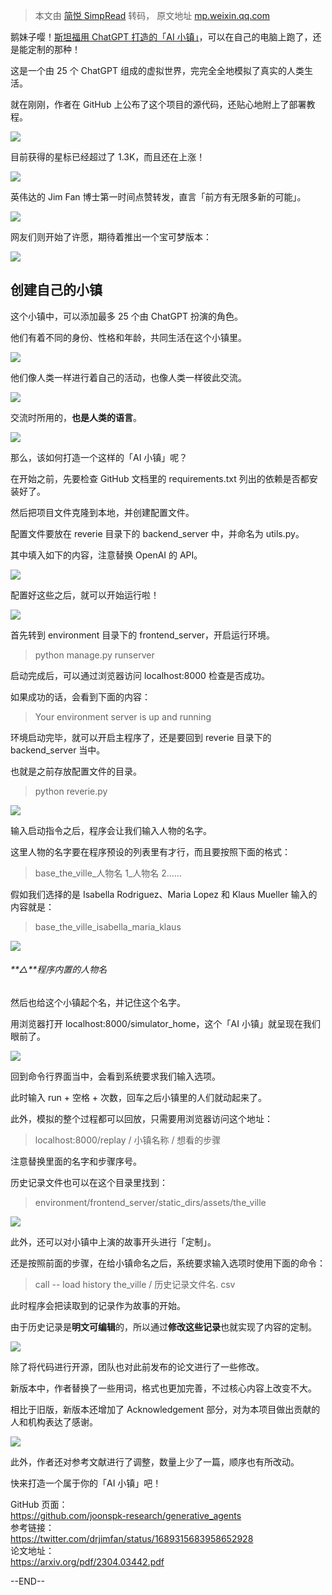 > 本文由 [简悦 SimpRead](http://ksria.com/simpread/) 转码， 原文地址 [mp.weixin.qq.com](https://mp.weixin.qq.com/s?__biz=MzI0MzU2NzQ1OA==&mid=2247525213&idx=2&sn=ba7775b4aff1e4f47809d9c15dd30577&chksm=e9693d50de1eb4467cc05214b8fb10dc2b99644a084849fb06850d9d276c7856ddc2a4e160d0&scene=21#wechat_redirect)

鹅妹子嘤！[斯坦福用 ChatGPT 打造的「AI 小镇」](https://mp.weixin.qq.com/s?__biz=MzIzNjc1NzUzMw==&mid=2247672915&idx=3&sn=9aa7a4ac24ea054d1580078f1cb5db05&scene=21#wechat_redirect)，可以在自己的电脑上跑了，还是能定制的那种！

这是一个由 25 个 ChatGPT 组成的虚拟世界，完完全全地模拟了真实的人类生活。

就在刚刚，作者在 GitHub 上公布了这个项目的源代码，还贴心地附上了部署教程。

![](https://mmbiz.qpic.cn/mmbiz_png/YicUhk5aAGtBvdh1pHxVXIfX1RoHVqJNpgicjFUUnAibJiaLyagj9RcVIia2D8Lok7yAtnfKnYOIQ5mjNkTOA9peNSw/640?wx_fmt=png&tp=wxpic&wxfrom=5&wx_lazy=1&wx_co=1)

目前获得的星标已经超过了 1.3K，而且还在上涨！

![](https://mmbiz.qpic.cn/mmbiz_png/YicUhk5aAGtBvdh1pHxVXIfX1RoHVqJNpcibP8ZKWcqrjibAmwlWLE30rTpRn9TwaI5z3FFfIUv2o1ic9r0iaAhWY5w/640?wx_fmt=png&tp=wxpic&wxfrom=5&wx_lazy=1&wx_co=1)

英伟达的 Jim Fan 博士第一时间点赞转发，直言「前方有无限多新的可能」。

![](https://mmbiz.qpic.cn/mmbiz_png/YicUhk5aAGtBvdh1pHxVXIfX1RoHVqJNpbVARAv2S6S1JuicNCvKXPuL4asANkoOJ2WVwMexMIEgxBLoXost6WFw/640?wx_fmt=png&tp=wxpic&wxfrom=5&wx_lazy=1&wx_co=1)

网友们则开始了许愿，期待着推出一个宝可梦版本：

![](https://mmbiz.qpic.cn/mmbiz_png/YicUhk5aAGtBvdh1pHxVXIfX1RoHVqJNpobZcBrNluteF5Enu04FhWdRZmbzE4m7MO8chN0zVyDvhvV0vz1LLgw/640?wx_fmt=png&tp=wxpic&wxfrom=5&wx_lazy=1&wx_co=1)

创建自己的小镇
-------

这个小镇中，可以添加最多 25 个由 ChatGPT 扮演的角色。

他们有着不同的身份、性格和年龄，共同生活在这个小镇里。

![](https://mmbiz.qpic.cn/mmbiz_png/YicUhk5aAGtBvdh1pHxVXIfX1RoHVqJNp49IlkojxP1Awlc6cGRC0zMlAiamUZhgTOE7UIHW0fmO6AYUnDIXVvBw/640?wx_fmt=png&tp=wxpic&wxfrom=5&wx_lazy=1&wx_co=1)

他们像人类一样进行着自己的活动，也像人类一样彼此交流。

![](https://mmbiz.qpic.cn/mmbiz_png/YicUhk5aAGtBvdh1pHxVXIfX1RoHVqJNpFh6zhYmWbyYJhRMPbJBBHBU6fjs8k2yJ9G1NC1vvf0b5X7PibNaPsMw/640?wx_fmt=png&tp=wxpic&wxfrom=5&wx_lazy=1&wx_co=1)

交流时所用的，**也是人类的语言**。

![](https://mmbiz.qpic.cn/mmbiz_png/YicUhk5aAGtBvdh1pHxVXIfX1RoHVqJNpG2I4s1srgMqIgefnGZEWjIaRkzC4B31qiaSzdjsvU7VoaSvGQw4IQrw/640?wx_fmt=png&tp=wxpic&wxfrom=5&wx_lazy=1&wx_co=1)

那么，该如何打造一个这样的「AI 小镇」呢？

在开始之前，先要检查 GitHub 文档里的 requirements.txt 列出的依赖是否都安装好了。

然后把项目文件克隆到本地，并创建配置文件。

配置文件要放在 reverie 目录下的 backend_server 中，并命名为 utils.py。

其中填入如下的内容，注意替换 OpenAI 的 API。

![](https://mmbiz.qpic.cn/mmbiz_png/YicUhk5aAGtBvdh1pHxVXIfX1RoHVqJNpQiawocibNgwZDcYuQSmX2dtRkMYib68wMOicDvicEYaMYl9jgGMQDMcjvFQ/640?wx_fmt=png&tp=wxpic&wxfrom=5&wx_lazy=1&wx_co=1)

配置好这些之后，就可以开始运行啦！

![](https://mmbiz.qpic.cn/mmbiz_gif/YicUhk5aAGtBvdh1pHxVXIfX1RoHVqJNpBmc6E8Tp1ekj1IrjibKxpRGCadFpfOKC8lIISkpz16RYD2mdrkXskSA/640?wx_fmt=gif&tp=wxpic&wxfrom=5&wx_lazy=1)

首先转到 environment 目录下的 frontend_server，开启运行环境。

> python manage.py runserver

启动完成后，可以通过浏览器访问 localhost:8000 检查是否成功。

如果成功的话，会看到下面的内容：

> Your environment server is up and running

环境启动完毕，就可以开启主程序了，还是要回到 reverie 目录下的 backend_server 当中。

也就是之前存放配置文件的目录。

> python reverie.py

![](https://mmbiz.qpic.cn/mmbiz_png/YicUhk5aAGtBvdh1pHxVXIfX1RoHVqJNpeYbZdlnA29XbnVw9pSNhZDiaiaTsxPTeOZicHm2K5HvKT85biaHrcHAqaw/640?wx_fmt=png&tp=wxpic&wxfrom=5&wx_lazy=1&wx_co=1)

输入启动指令之后，程序会让我们输入人物的名字。

这里人物的名字要在程序预设的列表里有才行，而且要按照下面的格式：

> base_the_ville_人物名 1_人物名 2……

假如我们选择的是 Isabella Rodriguez、Maria Lopez 和 Klaus Mueller 输入的内容就是：

> base_the_ville_isabella_maria_klaus

![](https://mmbiz.qpic.cn/mmbiz_png/YicUhk5aAGtBvdh1pHxVXIfX1RoHVqJNpP6PhnVcb9r0b7nmwelR7FC1icq8PtZOuOY17RKvfvN75VAhyUbSLK8Q/640?wx_fmt=png&tp=wxpic&wxfrom=5&wx_lazy=1&wx_co=1)

###### **△**程序内置的人物名

然后也给这个小镇起个名，并记住这个名字。

用浏览器打开 localhost:8000/simulator_home，这个「AI 小镇」就呈现在我们眼前了。

![](https://mmbiz.qpic.cn/mmbiz_png/YicUhk5aAGtBvdh1pHxVXIfX1RoHVqJNpcydf58NSTPPpLXO2U27xSTKROwzN2CiczhT4dsYp0cjYdNv6asgAZicg/640?wx_fmt=png&tp=wxpic&wxfrom=5&wx_lazy=1&wx_co=1)

回到命令行界面当中，会看到系统要求我们输入选项。

此时输入 run + 空格 + 次数，回车之后小镇里的人们就动起来了。

此外，模拟的整个过程都可以回放，只需要用浏览器访问这个地址：

> localhost:8000/replay / 小镇名称 / 想看的步骤

注意替换里面的名字和步骤序号。

历史记录文件也可以在这个目录里找到：

> environment/frontend_server/static_dirs/assets/the_ville

![](https://mmbiz.qpic.cn/mmbiz_png/YicUhk5aAGtBvdh1pHxVXIfX1RoHVqJNpNIlBtIljNAjFSTiaLtRzgiagibn9vpHZWhK9O7B3yiaod4LpKUqXAFuibdg/640?wx_fmt=png&tp=wxpic&wxfrom=5&wx_lazy=1&wx_co=1)

此外，还可以对小镇中上演的故事开头进行「定制」。

还是按照前面的步骤，在给小镇命名之后，系统要求输入选项时使用下面的命令：

> call -- load history the_ville / 历史记录文件名. csv

此时程序会把读取到的记录作为故事的开始。

由于历史记录是**明文可编辑**的，所以通过**修改这些记录**也就实现了内容的定制。

![](https://mmbiz.qpic.cn/mmbiz_png/YicUhk5aAGtBvdh1pHxVXIfX1RoHVqJNpHRfj5u4Kiaia2iam6OZ9GMoHN1suhjnEBuudJiaZGIMrzH5xAmS2icUHCQg/640?wx_fmt=png&tp=wxpic&wxfrom=5&wx_lazy=1&wx_co=1)

除了将代码进行开源，团队也对此前发布的论文进行了一些修改。

新版本中，作者替换了一些用词，格式也更加完善，不过核心内容上改变不大。

相比于旧版，新版本还增加了 Acknowledgement 部分，对为本项目做出贡献的人和机构表达了感谢。

![](https://mmbiz.qpic.cn/mmbiz_png/YicUhk5aAGtBvdh1pHxVXIfX1RoHVqJNpsnPhhyVyEd5bC87YOiaVl0jeGd4kL4vETXP2ibqLKqFYb5otzteDxR4Q/640?wx_fmt=png&tp=wxpic&wxfrom=5&wx_lazy=1&wx_co=1)

此外，作者还对参考文献进行了调整，数量上少了一篇，顺序也有所改动。

快来打造一个属于你的「AI 小镇」吧！

GitHub 页面：  
https://github.com/joonspk-research/generative_agents  
参考链接：  
https://twitter.com/drjimfan/status/1689315683958652928  
论文地址：  
https://arxiv.org/pdf/2304.03442.pdf

--END--